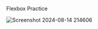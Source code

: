 Flexbox Practice


![Screenshot 2024-08-14 214606](https://github.com/user-attachments/assets/03df6711-207a-46f1-9311-63344db68609)
